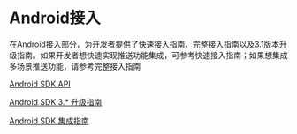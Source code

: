 # Android接入

在Android接入部分，为开发者提供了快速接入指南、完整接入指南以及3.1版本升级指南。如果开发者想快速实现推送功能集成，可参考快速接入指南；如果想集成多场景推送功能，请参考完整接入指南

[Android SDK API](/android_access/api.md)

[Android SDK 3.\* 升级指南](/android_access/upgrade_guide.md)

[Android SDK 集成指南](/android_access/jcenter.md)

